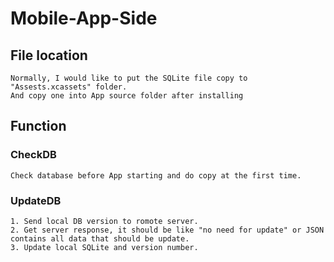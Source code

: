 # Mobile-App-Side

## File location
    Normally, I would like to put the SQLite file copy to "Assests.xcassets" folder.
    And copy one into App source folder after installing

## Function
### CheckDB
    Check database before App starting and do copy at the first time.
### UpdateDB
    1. Send local DB version to romote server.
    2. Get server response, it should be like "no need for update" or JSON contains all data that should be update.
    3. Update local SQLite and version number.
    





